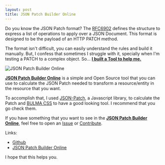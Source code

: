```yaml
---
layout: post
title: JSON Patch Builder Online
---
```


Do you know the JSON Patch format? The [RFC6902](https://tools.ietf.org/html/rfc6902) defines the structure to express a list of operations to apply over a JSON Document.
This format is designed to be the payload of an HTTP PATCH method.

The format isn't difficult, you can easily understand the rules and build it manually. But, I confess that sometimes I struggle with it, specially when I'm testing a PATCH to a complex object. 
So... **[I built a Tool to help me.](https://json-patch-builder-online.github.io/)**

<!--excerpt-->


![JSON Patch Builder Online](/images/json-patch-builder-online.png)


**[JSON Patch Builder Online](https://json-patch-builder-online.github.io/)** is a simple and Open Source tool that you can use to calculate the JSON Patch needed to transform a resource/entity in the resource that you want. 

To accomplish that, I used [JSON-Patch](https://github.com/Starcounter-Jack/JSON-Patch), a Javascript library, to calculate the Patch and [BULMA CSS](https://bulma.io/) to have a good looking tool. 
I recommend that you go check them.

If you have something that you want to see in the **[JSON Patch Builder Online](https://json-patch-builder-online.github.io/)**, feel free to open an [Issue](https://github.com/json-patch-builder-online/json-patch-builder-online.github.io/issues) or [Contribute](https://github.com/json-patch-builder-online/json-patch-builder-online.github.io/).

Links:

 - [Github](https://github.com/json-patch-builder-online/json-patch-builder-online.github.io/)
 - [JSON Patch Builder Online](https://json-patch-builder-online.github.io/)

I hope that this helps you.